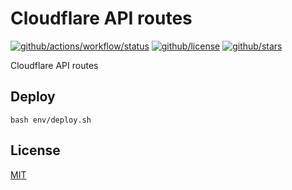 # Cloudflare API routes

[![github/actions/workflow/status](https://github.com/brtmvdl/cloudflare/blob/main/.github/workflows/cloudflare-upload.yml)](https://github.com/brtmvdl/cloudflare/blob/main/.github/workflows/cloudflare-upload.yml) [![github/license](https://img.shields.io/github/license/brtmvdl/cloudflare)](https://img.shields.io/github/license/brtmvdl/cloudflare) [![github/stars](https://img.shields.io/github/stars/brtmvdl/cloudflare?style=social)](https://img.shields.io/github/stars/brtmvdl/antify?style=social)

Cloudflare API routes

## Deploy

```
bash env/deploy.sh
```

## License

[MIT](./LICENSE)

